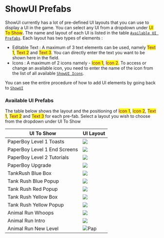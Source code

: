 # ShowUI Prefabs

ShowUI currently has a lot of pre-defined UI layouts that you can use to display a UI in the game. You can select any UI from a dropdown under <mark style="color:purple;">UI To Show</mark>**.**  The name and layout of each UI is listed in the table [`Available UI Prefabs`](showui-prefabs.md#available-ui-prefabs). Each layout has two types of elements :

* Editable Text : A maximum of 3 text elements can be used, namely <mark style="color:purple;">Text 1</mark>, <mark style="color:purple;">Text 2</mark> and <mark style="color:purple;">Text 3</mark>. You can directly enter the text you want to be shown here in the field.&#x20;
* Icons : A maximum of 2 icons namely - <mark style="color:purple;">Icon 1</mark>, <mark style="color:purple;">Icon 2</mark>. To access or change an available icon, you need to enter the name of the icon from the list of all available [`ShowUI Icons`](show-ui-icons.md).

You can see the entire procedure of how to add UI elements by going back to [`ShowUI`](./)

### Available UI Prefabs

The table below shows the layout and the positioning of <mark style="color:purple;">Icon 1</mark>, <mark style="color:purple;">Icon 2</mark>, <mark style="color:purple;">Text 1</mark>, <mark style="color:purple;">Text 2</mark> and <mark style="color:purple;">Text 3</mark> for each pre-fab. Select a layout you wish to choose from the dropdown under UI To Show

| UI To Show                   | UI Layout                                                                  |
| ---------------------------- | -------------------------------------------------------------------------- |
| PaperBoy Level 1 Toasts      | ![](<../../../.gitbook/assets/Screenshot 2024-02-07 at 8.01.24 PM.png>)    |
| PaperBoy Level 1 End Screens | ![](<../../../.gitbook/assets/Screenshot 2024-02-07 at 8.01.17 PM.png>)    |
| PaperBoy Level 2 Tutorials   | ![](<../../../.gitbook/assets/Screenshot 2024-02-07 at 8.01.31 PM.png>)    |
| PaperBoy Upgrade             | ![](<../../../.gitbook/assets/Screenshot 2024-02-07 at 8.01.37 PM.png>)    |
| TankRush Blue Box            | ![](<../../../.gitbook/assets/Screenshot 2024-02-07 at 8.01.45 PM.png>)    |
| Tank Rush Blue Popup         | ![](<../../../.gitbook/assets/Screenshot 2024-02-07 at 8.01.47 PM.png>)    |
| Tank Rush Red Popup          | ![](<../../../.gitbook/assets/Screenshot 2024-02-07 at 8.01.51 PM.png>)    |
| Tank Rush Yellow Box         | ![](<../../../.gitbook/assets/Screenshot 2024-02-07 at 8.01.54 PM.png>)    |
| Tank Rush Yellow Popup       | ![](<../../../.gitbook/assets/Screenshot 2024-02-07 at 8.01.57 PM.png>)    |
| Animal Run Whoops            | ![](<../../../.gitbook/assets/Screenshot 2024-02-12 at 7.05.22 PM.png>)    |
| Animal Run Intro             | ![](<../../../.gitbook/assets/Screenshot 2024-02-12 at 7.05.17 PM.png>)    |
| Animal Run New Level         | ![](<../../../.gitbook/assets/Screenshot 2024-02-12 at 7.05.11 PM.png>)Pap |

